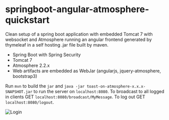 springboot-angular-atmosphere-quickstart
========================================

Clean setup of a spring boot application with embedded Tomcat 7 with websocket and Atmosphere running an angular frontend generated by thymeleaf in a self hosting .jar file built by maven.

* Spring Boot with Spring Security
* Tomcat 7
* Atmosphere 2.2.x
* Web artifacts are embedded as WebJar (angularjs, jquery-atmosphere, bootstrap3)

Run `mvn` to build the `jar` and `java -jar toast-on-atmosphere-x.x.x-SNAPSHOT.jar` to run the server on `localhost:8080`. To broadcast to all logged in clients GET `localhost:8080/broadcast/MyMessage`. To log out GET `localhost:8080/logout`.

![Login](http://andreaskluth.net/assets/2014-07-13%2017.31.15.png)
